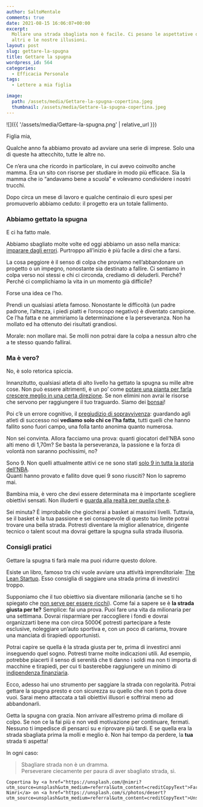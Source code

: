```yaml
---
author: SaltoMentale
comments: true
date: 2021-08-15 16:06:07+00:00
excerpt:
  Mollare una strada sbagliata non è facile. Ci pesano le aspettative degli
  altri e le nostre illusioni.
layout: post
slug: gettare-la-spugna
title: Gettare la spugna
wordpress_id: 564
categories:
  - Efficacia Personale
tags:
  - Lettere a mia figlia

image:
  path: /assets/media/Gettare-la-spugna-copertina.jpeg
  thumbnail: /assets/media/Gettare-la-spugna-copertina.jpeg
---
```


![]({{ '/assets/media/Gettare-la-spugna.png' | relative_url }})

Figlia mia,

Qualche anno fa abbiamo provato ad avviare una serie di imprese. Solo una di queste ha attecchito, tutte le altre no.

Ce n’era una che ricordo in particolare, in cui avevo coinvolto anche mamma. Era un sito con risorse per studiare in modo più efficace. Sia la mamma che io “andavamo bene a scuola” e volevamo condividere i nostri trucchi.

Dopo circa un mese di lavoro e qualche centinaio di euro spesi per promuoverlo abbiamo ceduto: il progetto era un totale fallimento.

### Abbiamo gettato la spugna

E ci ha fatto male.

Abbiamo sbagliato molte volte ed oggi abbiamo un asso nella manica: [imparare dagli errori](/la-natura-dellerrore-salto-mentale/). Purtroppo all’inizio è più facile a dirsi che a farsi.

La cosa peggiore è il senso di colpa che proviamo nell’abbandonare un progetto o un impegno, nonostante sia destinato a fallire. Ci sentiamo in colpa verso noi stessi e chi ci circonda, crediamo di deluderli. Perché? Perché ci complichiamo la vita in un momento già difficile?

Forse una idea ce l’ho.

Prendi un qualsiasi atleta famoso. Nonostante le difficoltà (un padre padrone, l’altezza, i piedi piatti e l’oroscopo negativo) è diventato campione. Ce l’ha fatta e ne ammiriamo la determinazione e la perseveranza. Non ha mollato ed ha ottenuto dei risultati grandiosi.

Morale: non mollare mai. Se molli non potrai dare la colpa a nessun altro che a te stesso quando fallirai.

### Ma è vero?

No, è solo retorica spiccia.

Innanzitutto, qualsiasi atleta di alto livello ha gettato la spugna su mille altre cose. Non può essere altrimenti, è un po’ come [potare una pianta per farla crescere meglio in una certa direzione](/coltivare-il-cambiamento/). Se non elimini non avrai le risorse che servono per raggiungere il tuo traguardo. Siamo dei [bonsai](https://it.wikipedia.org/wiki/Bonsai)!

Poi c’è un errore cognitivo, il [pregiudizio di sopravvivenza](https://it.wikipedia.org/wiki/Survivorship_bias): guardando agli atleti di successo noi **vediamo solo chi ce l’ha fatta**, tutti quelli che hanno fallito sono fuori campo, una folla tanto anonima quanto numerosa.

Non sei convinta. Allora facciamo una prova: quanti giocatori dell’NBA sono alti meno di 1,70m? Se basta la perseveranza, la passione e la forza di volontà non saranno pochissimi, no?

Sono 9. Non quelli attualmente attivi ce ne sono stati [solo 9 in tutta la storia dell’NBA](https://en.wikipedia.org/wiki/List_of_shortest_players_in_National_Basketball_Association_history).  
Quanti hanno provato e fallito dove quei 9 sono riusciti? Non lo sapremo mai.

Bambina mia, è vero che devi essere determinata ma è importante scegliere obiettivi sensati. Non illuderti e [guarda alla realtà per quella che è](/la-mappa-non-e-il-territorio/).

Sei minuta? È improbabile che giocherai a basket ai massimi livelli. Tuttavia, se il basket è la tua passione e sei consapevole di questo tuo limite potrai trovare una bella strada. Potresti diventare la miglior allenatrice, dirigente tecnico o talent scout ma dovrai gettare la spugna sulla strada illusoria.

### Consigli pratici

Gettare la spugna ti farà male ma puoi ridurre questo dolore.

Esiste un libro, famoso tra chi vuole avviare una attività imprenditoriale: [The Lean Startup](https://www.amazon.it/Lean-Startup-Innovation-Successful-Businesses/dp/0670921602). Esso consiglia di saggiare una strada prima di investirci troppo.

Supponiamo che il tuo obiettivo sia diventare milionaria (anche se ti ho spiegato che [non serve per essere ricchi](/ricchi-sfondati/)). Come fai a sapere se è **la strada giusta per te?** Semplice: fai una prova. Puoi fare una vita da milionaria per una settimana. Dovrai risparmiare per raccogliere i fondi e dovrai organizzarti bene ma con circa 5000€ potresti partecipare a feste esclusive, noleggiare un’auto sportiva e, con un poco di carisma, trovare una manciata di tirapiedi opportunisti.

Potrai capire se quella è la strada giusta per te, prima di investirci anni inseguendo quel sogno. Potresti trarne molte indicazioni utili. Ad esempio, potrebbe piacerti il senso di serenità che ti danno i soldi ma non ti importa di macchine e tirapiedi, per cui ti basterebbe raggiungere un minimo di [indipendenza finanziaria](/indipendenza-finanziaria/).

Ecco, adesso hai uno strumento per saggiare la strada con regolarità. Potrai gettare la spugna presto e con sicurezza su quello che non ti porta dove vuoi. Sarai meno attaccata a tali obiettivi illusori e soffrirai meno ad abbandonarli.

Getta la spugna con grazia. Non arrivare all’estremo prima di mollare di colpo. Se non ce la fai più e non vedi motivazione per continuare, fermati. Nessuno ti impedisce di pensarci su e riprovare più tardi. E se quella era la strada sbagliata prima la molli e meglio è. Non hai tempo da perdere, la **tua** strada ti aspetta!

In ogni caso:

> Sbagliare strada non è un dramma.  
Perseverare ciecamente per paura di aver sbagliato strada, sì.


    Copertina by <a href="https://unsplash.com/@nimri?utm_source=unsplash&utm_medium=referral&utm_content=creditCopyText">Fares Nimri</a> on <a href="https://unsplash.com/s/photos/desert?utm_source=unsplash&utm_medium=referral&utm_content=creditCopyText">Unsplash</a>
